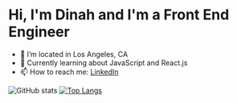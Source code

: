 # Hi, I'm Dinah and I'm a Front End Engineer

- 📍 I’m located in Los Angeles, CA
- 🌱 Currently learning about JavaScript and React.js
- 📫 How to reach me: <a href="https://www.linkedin.com/in/dinahbrito/">LinkedIn</a>
<!--
**dinahbrito/dinahbrito** is a ✨ _special_ ✨ repository because its `README.md` (this file) appears on your GitHub profile.

Here are some ideas to get you started:

- 🔭 I’m currently working on ...
- 🌱 I’m currently learning ...
- 👯 I’m looking to collaborate on ...
- 🤔 I’m looking for help with ...
- 💬 Ask me about ...
- 📫 How to reach me: ...
- 😄 Pronouns: ...
- ⚡ Fun fact: ...
-->
![GitHub stats](https://github-readme-stats.vercel.app/api?username=dinahbrito&theme=default&show_icons=true&hide_rank)
[![Top Langs](https://github-readme-stats.vercel.app/api/top-langs/?username=dinahbrito&layout=compact)](https://github.com/dinahbrito/github-readme-stats)


